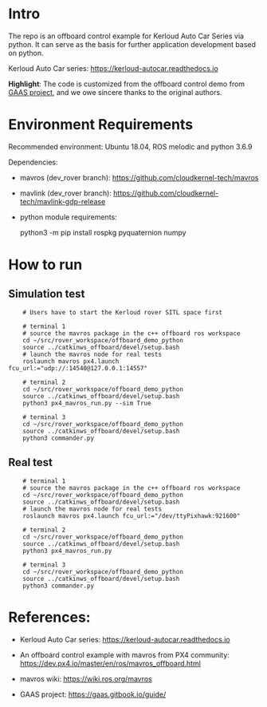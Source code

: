 # Intro

The repo is an offboard control example for Kerloud Auto Car Series via python. It can serve as the basis for further application development based on python.

Kerloud Auto Car series: <https://kerloud-autocar.readthedocs.io>

**Highlight**: The code is customized from the offboard control demo from [GAAS project](https://gaas.gitbook.io/guide/software-realization-build-your-own-autonomous-drone/build-your-own-autonomous-drone-e01-offboard-control-and-gazebo-simulation>),
and we owe sincere thanks to the original authors.

# Environment Requirements

Recommended environment: Ubuntu 18.04, ROS melodic and python 3.6.9

Dependencies: 
* mavros (dev_rover branch): <https://github.com/cloudkernel-tech/mavros>
* mavlink (dev_rover branch): <https://github.com/cloudkernel-tech/mavlink-gdp-release>
* python module requirements:

    python3 -m pip install rospkg pyquaternion numpy

# How to run 

## Simulation test

        # Users have to start the Kerloud rover SITL space first  
        
        # terminal 1
        # source the mavros package in the c++ offboard ros workspace
        cd ~/src/rover_workspace/offboard_demo_python
        source ../catkinws_offboard/devel/setup.bash
        # launch the mavros node for real tests
        roslaunch mavros px4.launch fcu_url:="udp://:14540@127.0.0.1:14557"
        
        # terminal 2
        cd ~/src/rover_workspace/offboard_demo_python
        source ../catkinws_offboard/devel/setup.bash
        python3 px4_mavros_run.py --sim True
        
        # terminal 3
        cd ~/src/rover_workspace/offboard_demo_python
        source ../catkinws_offboard/devel/setup.bash
        python3 commander.py

## Real test

        # terminal 1
        # source the mavros package in the c++ offboard ros workspace
        cd ~/src/rover_workspace/offboard_demo_python
        source ../catkinws_offboard/devel/setup.bash
        # launch the mavros node for real tests
        roslaunch mavros px4.launch fcu_url:="/dev/ttyPixhawk:921600"
        
        # terminal 2
        cd ~/src/rover_workspace/offboard_demo_python
        source ../catkinws_offboard/devel/setup.bash
        python3 px4_mavros_run.py
        
        # terminal 3
        cd ~/src/rover_workspace/offboard_demo_python
        source ../catkinws_offboard/devel/setup.bash
        python3 commander.py


# References:

* Kerloud Auto Car series: <https://kerloud-autocar.readthedocs.io>

* An offboard control example with mavros from PX4 community: <https://dev.px4.io/master/en/ros/mavros_offboard.html>

* mavros wiki: <https://wiki.ros.org/mavros>

* GAAS project: <https://gaas.gitbook.io/guide/>
